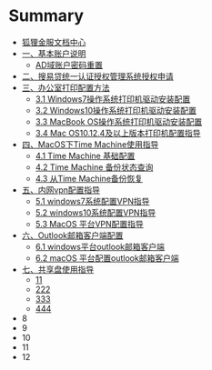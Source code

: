 # Summary

* [狐狸金服文档中心](README.md)
* [一、基本账户说明](chapter1.md)
  * [AD域账户密码重置](chapter1/11.md)
* [二、搜易贷统一认证授权管理系统授权申请](2.md)
* [三、办公室打印配置方法](3.md)
  * [3.1 Windows7操作系统打印机驱动安装配置](3/1.md)
  * [3.2 Windows10操作系统打印机驱动安装配置](3/windows10cao-zuo-xi-tong-da-yin-ji-qu-dong-an-zhuang-pei-zhi.md)
  * [3.3 MacBook OS操作系统打印机驱动安装配置](3/3.md)
  * [3.4 Mac OS10.12.4及以上版本打印机配置指导](3/macos-sierra-10124ji-yi-shang-ban-ben-da-yin-ji-pei-zhi-zhi-dao.md)
* [四、MacOS下Time Machine使用指导](4.md)
  * [4.1 Time Machine 基础配置](4/1.md)
  * [4.2 Time Machine 备份状态查询](4/2-time-machine-bei-fen-zhuang-tai-cha-xun.md)
  * [4.3 从Time Machine备份恢复](4/3-cong-time-machine-bei-fen-hui-fu.md)
* [五、内网vpn配置指导](5.md)
  * [5.1 windows7系统配置VPN指导](5/1.md)
  * [5.2 windows10系统配置VPN指导](5/2.md)
  * [5.3 MacOS 平台VPN配置指导](5/3.md)
* [六、Outlook邮箱客户端配置](6.md)
  * [6.1 windows平台outlook邮箱客户端](6/1.md)
  * [6.2 macOS 平台配置outlook邮箱客户端](6/2.md)
* [七、共享盘使用指导](1.md)
  * [11](1/11.md)
  * [222](1/222.md)
  * [333](1/333.md)
  * [444](1/444.md)
* 8
* 9
* 10
* 11
* 12

